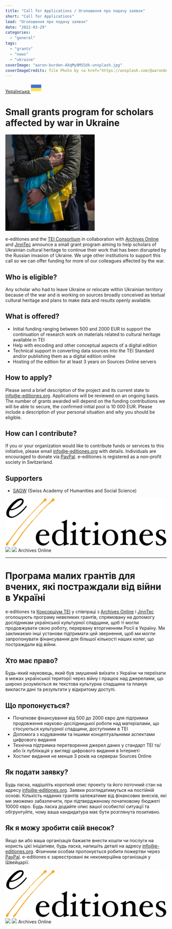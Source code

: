 ```yaml
---
title: "Call for Applications / Оголошення про подачу заявок"
short: "Call for Applications"
lead: "Оголошення про подачу заявок"
date: "2022-03-29"
categories: 
  - "general"
tags: 
  - "grants"
  - "news"
  - "ukraine"
coverImage: "aaron-burden-AXqMy8MSSdk-unsplash.jpg"
coverImageCredits: Tile Photo by <a href="https://unsplash.com/@aaronburden?utm_source=unsplash&utm_medium=referral&utm_content=creditCopyText" target="unsplash">Aaron Burden</a> on <a href="https://unsplash.com/s/photos/business-proposal?utm_source=unsplash&utm_medium=referral&utm_content=creditCopyText" target="unsplash">Unsplash</a>
---
```


[Українська ![](/img/ukraine-1.png)](#ukr) 

# Small grants program for scholars affected by war in Ukraine

![](/img/ukraine-3-279x300.png)

e-editiones and the [TEI Consortium](https://tei-c.org/) in collaboration with [Archives Online](https://archives-online.org/) and [JinnTec](https://jinntec.de/) announce a small grant program aiming to help scholars of Ukrainian cultural heritage to continue their work that has been disrupted by the Russian invasion of Ukraine. We urge other institutions to support this call so we can offer funding for more of our colleagues affected by the war.

## Who is eligible?

Any scholar who had to leave Ukraine or relocate within Ukrainian territory because of the war and is working on sources broadly conceived as textual cultural heritage and plans to make data and results openly available.

## What is offered?

- Initial funding ranging between 500 and 2000 EUR to support the continuation of research work on materials related to cultural heritage available in TEI
- Help with encoding and other conceptual aspects of a digital edition
- Technical support in converting data sources into the TEI Standard and/or publishing them as a digital edition online
- Hosting of the edition for at least 3 years on Sources Online servers

## How to apply?

Please send a brief description of the project and its current state to [info@e-editiones.org](mailto:info@e-editiones.org). Applications will be reviewed on an ongoing basis. The number of grants awarded will depend on the funding contributions we will be able to secure, the confirmed initial pool is 10 000 EUR. Please include a description of your personal situation and why you should be eligible.

## How can I contribute?

If you or your organization would like to contribute funds or services to this initiative, please email [info@e-editiones.org](mailto:info@e-editiones.org) with details. Individuals are encouraged to donate via [PayPal](https://www.paypal.com/donate/?hosted_button_id=ST7PNHJK3FMX8). e-editiones is registered as a non-profit society in Switzerland.

## Supporters

- [SAGW](https://www.sagw.ch/sagw/) (Swiss Academy of Humanities and Social Science)

![](https://raw.githubusercontent.com/eeditiones/logos/master/e-editiones-logo/e-editiones-logo-color.svg) ![](https://tei-c.org/Vault/Logos/TEIlogo.svg) ![](https://jinntec.de//img/jinntec-logo.svg) Archives Online

* * *

# Програма малих грантів для вчених, які постраждали від війни в Україні

e-editiones та [Консорціум TEI](https://tei-c.org/ "TEI Consortium") у співпраці з [Archives Online](https://archives-online.org/ "Archives Online") і [JinnTec](https://jinntec.de/ "JinnTec") оголошують програму невеликих грантів, спрямовану на допомогу дослідникам української культурної спадщини, щоб ті могли продовжувати свою роботу, перервану вторгненням Росії в Україну. Ми закликаємо інші установи підтримати цей звернення, щоб ми могли запропонувати фінансування для більшої кількості наших колег, що постраждали від війни.

## Хто має право?

Будь-який науковець, який був змушений виїхати з України чи переїхати в межах української території через війну і працює над джерелами, що широко розуміються як текстова культурна спадщина та планує викласти дані та результати у відкритому доступі.

## Що пропонується?

- Початкове фінансування від 500 до 2000 євро для підтримки продовження науково-дослідницької роботи над матеріалами, що стосуються культурної спадщини, доступними в TEI
- Допомога з кодуванням та іншими концептуальними аспектами цифрового видання
- Технічна підтримка перетворення джерел даних у стандарт TEI та/або їх публікація у вигляді цифрового видання в Інтернеті
- Хостинг видання не менше 3 років на серверах Sources Online

## Як подати заявку?

Будь ласка, надішліть короткий опис проекту та його поточний стан на адресу info@e-editiones.org. Заявки розглядатимуться на постійній основі. Кількість наданих грантів залежатиме від фінансових внесків, які ми зможемо забазпечити, при підтвердженому початковому бюджеті 10000 євро. Будь ласка додайте опис вашої особистої ситуації та обгрунтуйте, чому ваша кандидатура має бути розглянута позитивно.

## Як я можу зробити свій внесок?

Якщо ви або ваша організація бажаєте внести кошти чи послуги на користь цієї ініціативи, будь ласка, напишіть деталі на адресу info@e-editiones.org. Фізичним особам пропонується робити пожертви через [PayPal](https://www.paypal.com/donate/?hosted_button_id=ST7PNHJK3FMX8). e-editiones є зареєстровані як некомерційна організація у Швейцарії.

![](https://raw.githubusercontent.com/eeditiones/logos/master/e-editiones-logo/e-editiones-logo-color.svg) ![](https://tei-c.org/Vault/Logos/TEIlogo.svg) ![](https://jinntec.de//img/jinntec-logo.svg) Archives Online